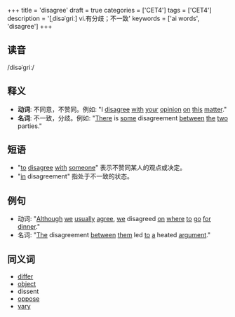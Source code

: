 +++
title = 'disagree'
draft = true
categories = ['CET4']
tags = ['CET4']
description = '[ˌdisəˈgriː] vi.有分歧；不一致'
keywords = ['ai words', 'disagree']
+++

## 读音
/disəˈɡriː/

## 释义
- **动词**: 不同意，不赞同。例如: "I [disagree](/zh/post/disagree/) [with](/zh/post/with/) [your](/zh/post/your/) [opinion](/zh/post/opinion/) [on](/zh/post/on/) [this](/zh/post/this/) [matter](/zh/post/matter/)."
- **名词**: 不一致，分歧。例如: "[There](/zh/post/there/) is [some](/zh/post/some/) disagreement [between](/zh/post/between/) [the](/zh/post/the/) [two](/zh/post/two/) parties."

## 短语
- "[to](/zh/post/to/) [disagree](/zh/post/disagree/) [with](/zh/post/with/) [someone](/zh/post/someone/)" 表示不赞同某人的观点或决定。
- "[in](/zh/post/in/) disagreement" 指处于不一致的状态。

## 例句
- 动词: "[Although](/zh/post/although/) [we](/zh/post/we/) [usually](/zh/post/usually/) [agree](/zh/post/agree/), [we](/zh/post/we/) disagreed [on](/zh/post/on/) [where](/zh/post/where/) [to](/zh/post/to/) [go](/zh/post/go/) [for](/zh/post/for/) [dinner](/zh/post/dinner/)."
- 名词: "[The](/zh/post/the/) disagreement [between](/zh/post/between/) [them](/zh/post/them/) led [to](/zh/post/to/) [a](/zh/post/a/) heated [argument](/zh/post/argument/)."

## 同义词
- [differ](/zh/post/differ/)
- [object](/zh/post/object/)
- dissent
- [oppose](/zh/post/oppose/)
- [vary](/zh/post/vary/)
